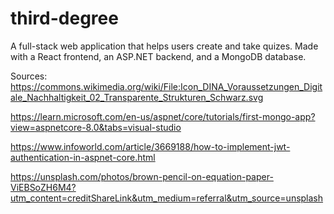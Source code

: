 # third-degree
A full-stack web application that helps users create and take quizes. Made with a React frontend, an ASP.NET backend, and a MongoDB database.

Sources:
https://commons.wikimedia.org/wiki/File:Icon_DINA_Voraussetzungen_Digitale_Nachhaltigkeit_02_Transparente_Strukturen_Schwarz.svg

https://learn.microsoft.com/en-us/aspnet/core/tutorials/first-mongo-app?view=aspnetcore-8.0&tabs=visual-studio

https://www.infoworld.com/article/3669188/how-to-implement-jwt-authentication-in-aspnet-core.html

https://unsplash.com/photos/brown-pencil-on-equation-paper-ViEBSoZH6M4?utm_content=creditShareLink&utm_medium=referral&utm_source=unsplash